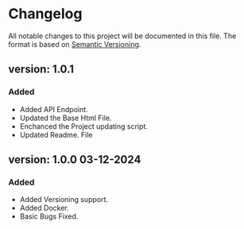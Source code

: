 # Changelog

All notable changes to this project will be documented in this file. The format is based on [Semantic Versioning](https://semver.org/).

## version: 1.0.1  
### Added

- Added API Endpoint.
- Updated the Base Html File.
- Enchanced the Project updating script.
- Updated Readme.
 File
## version: 1.0.0  03-12-2024
### Added
- Added Versioning support.
- Added Docker.
- Basic Bugs Fixed.
